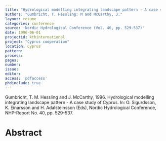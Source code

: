 ```yaml
---
title: "Hydrological modelling integrating landscape pattern - A case study of Cyprus."
authors: "Gumbricht, T. Hessling: M and McCarthy, J."
layout: resume
categories: conference
source: 'Nordic Hydrological Conference (Vol. 40, pp. 529-537)'
date: 1996-06-01
projectid: kthinternational
project: "Cyprus cooperation"
location: Cyprus
pattern:
process:
pages:
number:
issue:
editor:
access: 'pdfaccess'
phdinclude: true
---
```


Gumbricht, T. M. Hessling and J. McCarthy, 1996. Hydrological modelling integrating landscape pattern - A case study of Cyprus. In: O. Sigurdsson, K. Einarsson and H. Adalsteinsson (Eds), Nordic Hydrological Conference, NHP-Report No. 40, pp. 529-537.

<h1 class='foot-description'>Abstract</h1>
